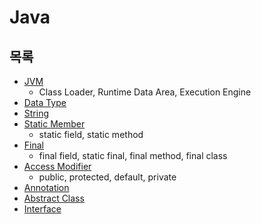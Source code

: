# Java



## 목록

* [JVM](JVM/JVM.md)
  * Class Loader, Runtime Data Area, Execution Engine
* [Data Type](Data-Type/Data-Type.md)
* [String](String/String.md)
* [Static Member](Static-Member/Static-Member.md)
  * static field, static method
* [Final](Final/Final.md)
  * final field, static final, final method, final class
* [Access Modifier](Access-Modifier/Access-Modifier.md)
  * public, protected, default, private
* [Annotation](Annotation/Annotation.md)
* [Abstract Class](Abstract-Class/Abstract-Class.md)
* [Interface](Interface/Interface.md)

